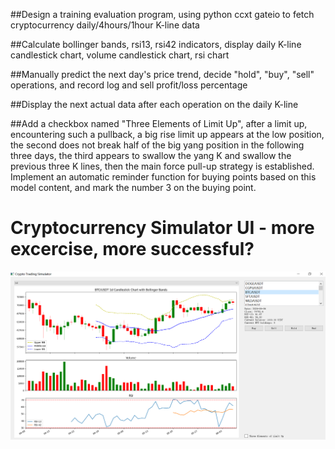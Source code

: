 ##Design a training evaluation program, using python ccxt gateio to fetch cryptocurrency daily/4hours/1hour K-line data

##Calculate bollinger bands, rsi13, rsi42 indicators, display daily K-line candlestick chart, volume candlestick chart, rsi chart

##Manually predict the next day's price trend, decide "hold", "buy", "sell" operations, and record log and sell profit/loss percentage

##Display the next actual data after each operation on the daily K-line

##Add a checkbox named "Three Elements of Limit Up", after a limit up, encountering such a pullback, a big rise limit up appears at the low position, the second does not break half of the big yang position in the following three days, the third appears to swallow the yang K and swallow the previous three K lines, then the main force pull-up strategy is established. Implement an automatic reminder function for buying points based on this model content, and mark the number 3 on the buying point.

# Cryptocurrency Simulator UI - more excercise, more successful?
![simu.py](UI.PNG)

